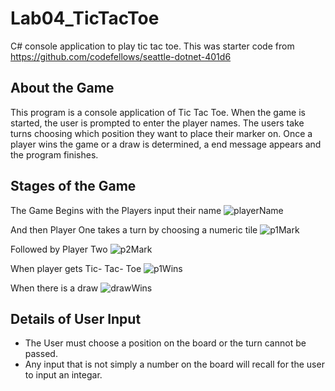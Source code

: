 # Lab04_TicTacToe
C# console application to play tic tac toe. This was starter code from https://github.com/codefellows/seattle-dotnet-401d6

## About the Game
This program is a console application of Tic Tac Toe. 
When the game is started, the user is prompted to enter the player names.
The users take turns choosing which position they want to place their marker on.
Once a player wins the game or a draw is determined, a end message appears and the program finishes.

## Stages of the Game
The Game Begins with the Players input their name
![playerName](assets/PlayerNames)

And then Player One takes a turn by choosing a numeric tile
![p1Mark](assets/PlaceMarkerP1)

Followed by Player Two
![p2Mark](assets/PlaceMarkerP2)

When player gets Tic- Tac- Toe
![p1Wins](assets/PlayerOneWin)

When there is a draw
![drawWins](assets/SorryDraw)

## Details of User Input
- The User must choose a position on the board or the turn cannot be passed.
- Any input that is not simply a number on the board will recall for the user to input an integar.